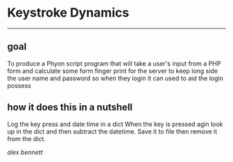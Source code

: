 # Keystroke Dynamics
****

## goal
To produce a Phyon script program that will take a user's input from a PHP form and calculate some form finger print for the server to keep long side the user name and password so when they login it can used to aid the login possess  

## how it does this in a nutshell 
Log the key press and date time in a dict
When the key is pressed agin look up in the dict and then subtract the datetime. Save it to file then remove it from the dict.

_alex bennett_
